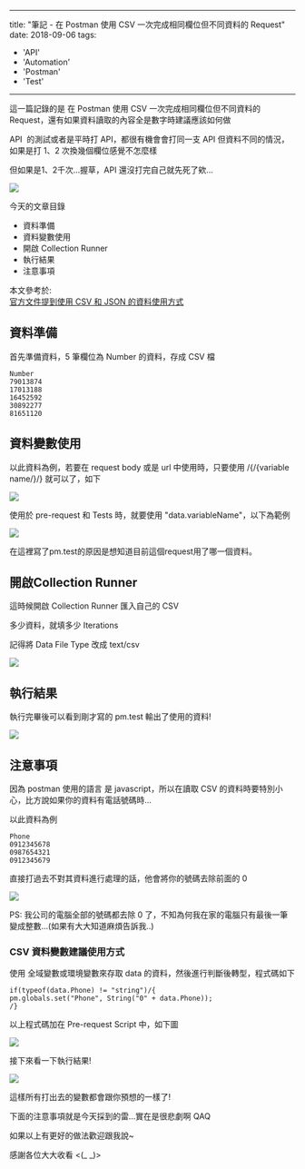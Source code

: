 
---
title: "筆記 - 在 Postman 使用 CSV 一次完成相同欄位但不同資料的 Request"
date: 2018-09-06
tags: 
  - 'API'
  - 'Automation'
  - 'Postman'
  - 'Test'
---

這一篇記錄的是 在 Postman 使用 CSV 一次完成相同欄位但不同資料的 Request，還有如果資料讀取的內容全是數字時建議應該如何做

API  的測試或者是平時打 API，都很有機會會打同一支 API 但資料不同的情況，如果是打 1、2 次換幾個欄位感覺不怎麼樣

但如果是1、2千次...握草，API 還沒打完自己就先死了欸...

![](/img/2018-222529/1536239112_12367.jpg)

​今天的文章目錄

*   資料準備
*   資料變數使用
*   開啟 Collection Runner
*   執行結果
*   注意事項

本文參考於:  
[官方文件提到使用 CSV 和 JSON 的資料使用方式](http://blog.getpostman.com/2014/10/28/using-csv-and-json-files-in-the-postman-collection-runner/)

資料準備
----

首先準備資料，5 筆欄位為 Number 的資料，存成 CSV 檔

    Number
    79013874
    17013188
    16452592
    30892277
    81651120

資料變數使用
------

以此資料為例，若要在 request body 或是 url 中使用時，只要使用 /{/{variable name/}/} 就可以了，如下

![](/img/2018-222529/1536240794_05033.png)

使用於 pre-request 和 Tests 時，就要使用 "data.variableName"，以下為範例

![](/img/2018-222529/1536241653_16418.png)

在這裡寫了pm.test的原因是想知道目前這個request用了哪一個資料。

開啟Collection Runner
-------------------

這時候開啟 Collection Runner 匯入自己的 CSV

多少資料，就填多少 Iterations 

記得將 Data File Type 改成 text/csv

![](/img/2018-222529/1536241373_31061.png)

執行結果
----

執行完畢後可以看到剛才寫的 pm.test 輸出了使用的資料!

![](/img/2018-222529/1536241931_28313.png)

注意事項
----

因為 postman 使用的語言 是 javascript，所以在讀取 CSV 的資料時要特別小心，比方說如果你的資料有電話號碼時...

以此資料為例

    Phone
    0912345678
    0987654321
    0912345679

直接打過去不對其資料進行處理的話，他會將你的號碼去除前面的 0

![](/img/2018-222529/1536242367_85938.png)

PS: 我公司的電腦全部的號碼都去除 0 了，不知為何我在家的電腦只有最後一筆變成整數...(如果有大大知道麻煩告訴我..)

### CSV 資料變數建議使用方式

使用 全域變數或環境變數來存取 data 的資料，然後進行判斷後轉型，程式碼如下

    if(typeof(data.Phone) != "string")/{
    pm.globals.set("Phone", String("0" + data.Phone));
    /}

以上程式碼加在 Pre-request Script 中，如下圖

![](/img/2018-222529/1536243513_51993.png)

接下來看一下執行結果!

![](/img/2018-222529/1536243563_00794.png)

這樣所有打出去的變數都會跟你預想的一樣了!

下面的注意事項就是今天採到的雷...實在是很悲劇啊 QAQ

如果以上有更好的做法歡迎跟我說~

感謝各位大大收看 <(\_ \_)>
